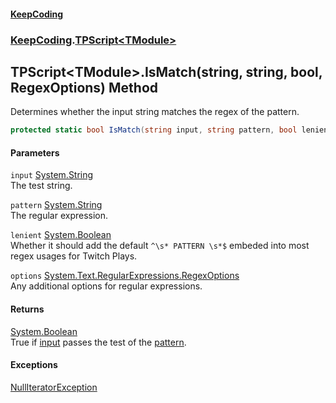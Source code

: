 #### [KeepCoding](index.md 'index')
### [KeepCoding](KeepCoding.md 'KeepCoding').[TPScript&lt;TModule&gt;](TPScript_TModule_.md 'KeepCoding.TPScript&lt;TModule&gt;')
## TPScript&lt;TModule&gt;.IsMatch(string, string, bool, RegexOptions) Method
Determines whether the input string matches the regex of the pattern.  
```csharp
protected static bool IsMatch(string input, string pattern, bool lenient=true, System.Text.RegularExpressions.RegexOptions options=System.Text.RegularExpressions.RegexOptions.IgnoreCase|System.Text.RegularExpressions.RegexOptions.CultureInvariant);
```
#### Parameters
<a name='KeepCoding_TPScript_TModule__IsMatch(string_string_bool_System_Text_RegularExpressions_RegexOptions)_input'></a>
`input` [System.String](https://docs.microsoft.com/en-us/dotnet/api/System.String 'System.String')  
The test string.
  
<a name='KeepCoding_TPScript_TModule__IsMatch(string_string_bool_System_Text_RegularExpressions_RegexOptions)_pattern'></a>
`pattern` [System.String](https://docs.microsoft.com/en-us/dotnet/api/System.String 'System.String')  
The regular expression.
  
<a name='KeepCoding_TPScript_TModule__IsMatch(string_string_bool_System_Text_RegularExpressions_RegexOptions)_lenient'></a>
`lenient` [System.Boolean](https://docs.microsoft.com/en-us/dotnet/api/System.Boolean 'System.Boolean')  
Whether it should add the default `^\s* PATTERN \s*$` embeded into most regex usages for Twitch Plays.
  
<a name='KeepCoding_TPScript_TModule__IsMatch(string_string_bool_System_Text_RegularExpressions_RegexOptions)_options'></a>
`options` [System.Text.RegularExpressions.RegexOptions](https://docs.microsoft.com/en-us/dotnet/api/System.Text.RegularExpressions.RegexOptions 'System.Text.RegularExpressions.RegexOptions')  
Any additional options for regular expressions.
  
#### Returns
[System.Boolean](https://docs.microsoft.com/en-us/dotnet/api/System.Boolean 'System.Boolean')  
True if [input](TPScript_TModule__IsMatch_vG_WTmQ_fGgmTR6dOiPC7g.md#KeepCoding_TPScript_TModule__IsMatch(string_string_bool_System_Text_RegularExpressions_RegexOptions)_input 'KeepCoding.TPScript&lt;TModule&gt;.IsMatch(string, string, bool, System.Text.RegularExpressions.RegexOptions).input') passes the test of the [pattern](TPScript_TModule__IsMatch_vG_WTmQ_fGgmTR6dOiPC7g.md#KeepCoding_TPScript_TModule__IsMatch(string_string_bool_System_Text_RegularExpressions_RegexOptions)_pattern 'KeepCoding.TPScript&lt;TModule&gt;.IsMatch(string, string, bool, System.Text.RegularExpressions.RegexOptions).pattern').
#### Exceptions
[NullIteratorException](NullIteratorException.md 'KeepCoding.Internal.NullIteratorException')  
